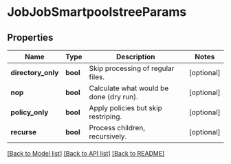 # JobJobSmartpoolstreeParams

## Properties
Name | Type | Description | Notes
------------ | ------------- | ------------- | -------------
**directory_only** | **bool** | Skip processing of regular files. | [optional] 
**nop** | **bool** | Calculate what would be done (dry run). | [optional] 
**policy_only** | **bool** | Apply policies but skip restriping. | [optional] 
**recurse** | **bool** | Process children, recursively. | [optional] 

[[Back to Model list]](../README.md#documentation-for-models) [[Back to API list]](../README.md#documentation-for-api-endpoints) [[Back to README]](../README.md)


